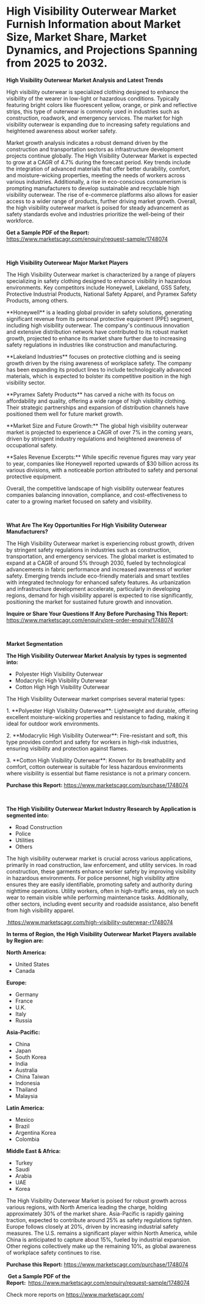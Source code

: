 <p><h1>High Visibility Outerwear Market Furnish Information about Market Size, Market Share, Market Dynamics, and Projections Spanning from 2025 to 2032.</h1></p><p><strong>High Visibility Outerwear Market Analysis and Latest Trends</strong></p>
<p><p>High visibility outerwear is specialized clothing designed to enhance the visibility of the wearer in low-light or hazardous conditions. Typically featuring bright colors like fluorescent yellow, orange, or pink and reflective strips, this type of outerwear is commonly used in industries such as construction, roadwork, and emergency services. The market for high visibility outerwear is expanding due to increasing safety regulations and heightened awareness about worker safety.</p><p>Market growth analysis indicates a robust demand driven by the construction and transportation sectors as infrastructure development projects continue globally. The High Visibility Outerwear Market is expected to grow at a CAGR of 4.7% during the forecast period. Key trends include the integration of advanced materials that offer better durability, comfort, and moisture-wicking properties, meeting the needs of workers across various industries. Additionally, a rise in eco-conscious consumerism is prompting manufacturers to develop sustainable and recyclable high visibility outerwear. The rise of e-commerce platforms also allows for easier access to a wider range of products, further driving market growth. Overall, the high visibility outerwear market is poised for steady advancement as safety standards evolve and industries prioritize the well-being of their workforce.</p></p>
<p><strong>Get a Sample PDF of the Report:&nbsp;</strong> <a href="https://www.marketscagr.com/enquiry/request-sample/1748074?utm_campaign=3221&utm_medium=2&utm_source=Github&utm_content=ia&utm_term=05042025&utm_id=high-visibility-outerwear">https://www.marketscagr.com/enquiry/request-sample/1748074</a></p>
<p>&nbsp;</p>
<p><strong>High Visibility Outerwear Major Market Players</strong></p>
<p><p>The High Visibility Outerwear market is characterized by a range of players specializing in safety clothing designed to enhance visibility in hazardous environments. Key competitors include Honeywell, Lakeland, GSS Safety, Protective Industrial Products, National Safety Apparel, and Pyramex Safety Products, among others.</p><p>**Honeywell** is a leading global provider in safety solutions, generating significant revenue from its personal protective equipment (PPE) segment, including high visibility outerwear. The company's continuous innovation and extensive distribution network have contributed to its robust market growth, projected to enhance its market share further due to increasing safety regulations in industries like construction and manufacturing.</p><p>**Lakeland Industries** focuses on protective clothing and is seeing growth driven by the rising awareness of workplace safety. The company has been expanding its product lines to include technologically advanced materials, which is expected to bolster its competitive position in the high visibility sector.</p><p>**Pyramex Safety Products** has carved a niche with its focus on affordability and quality, offering a wide range of high visibility clothing. Their strategic partnerships and expansion of distribution channels have positioned them well for future market growth.</p><p>**Market Size and Future Growth:** The global high visibility outerwear market is projected to experience a CAGR of over 7% in the coming years, driven by stringent industry regulations and heightened awareness of occupational safety. </p><p>**Sales Revenue Excerpts:** While specific revenue figures may vary year to year, companies like Honeywell reported upwards of $30 billion across its various divisions, with a noticeable portion attributed to safety and personal protective equipment.</p><p>Overall, the competitive landscape of high visibility outerwear features companies balancing innovation, compliance, and cost-effectiveness to cater to a growing market focused on safety and visibility.</p></p>
<p>&nbsp;</p>
<p><strong>What Are The Key Opportunities For High Visibility Outerwear Manufacturers?</strong></p>
<p><p>The High Visibility Outerwear market is experiencing robust growth, driven by stringent safety regulations in industries such as construction, transportation, and emergency services. The global market is estimated to expand at a CAGR of around 5% through 2030, fueled by technological advancements in fabric performance and increased awareness of worker safety. Emerging trends include eco-friendly materials and smart textiles with integrated technology for enhanced safety features. As urbanization and infrastructure development accelerate, particularly in developing regions, demand for high visibility apparel is expected to rise significantly, positioning the market for sustained future growth and innovation.</p></p>
<p><strong>Inquire or Share Your Questions If Any Before Purchasing This Report:</strong> <a href="https://www.marketscagr.com/enquiry/pre-order-enquiry/1748074?utm_campaign=3221&utm_medium=2&utm_source=Github&utm_content=ia&utm_term=05042025&utm_id=high-visibility-outerwear">https://www.marketscagr.com/enquiry/pre-order-enquiry/1748074</a></p>
<p>&nbsp;</p>
<p><strong>Market Segmentation</strong></p>
<p><strong>The High Visibility Outerwear Market Analysis by types is segmented into:</strong></p>
<p><ul><li>Polyester High Visibility Outerwear</li><li>Modacrylic High Visibility Outerwear</li><li>Cotton High High Visibility Outerwear</li></ul></p>
<p><p>The High Visibility Outerwear market comprises several material types:</p><p>1. **Polyester High Visibility Outerwear**: Lightweight and durable, offering excellent moisture-wicking properties and resistance to fading, making it ideal for outdoor work environments.</p><p>2. **Modacrylic High Visibility Outerwear**: Fire-resistant and soft, this type provides comfort and safety for workers in high-risk industries, ensuring visibility and protection against flames.</p><p>3. **Cotton High Visibility Outerwear**: Known for its breathability and comfort, cotton outerwear is suitable for less hazardous environments where visibility is essential but flame resistance is not a primary concern.</p></p>
<p><strong>Purchase this Report:&nbsp;</strong><a href="https://www.marketscagr.com/purchase/1748074?utm_campaign=3221&utm_medium=2&utm_source=Github&utm_content=ia&utm_term=05042025&utm_id=high-visibility-outerwear">https://www.marketscagr.com/purchase/1748074</a></p>
<p>&nbsp;</p>
<p><strong>The High Visibility Outerwear Market Industry Research by Application is segmented into:</strong></p>
<p><ul><li>Road Construction</li><li>Police</li><li>Utilities</li><li>Others</li></ul></p>
<p><p>The high visibility outerwear market is crucial across various applications, primarily in road construction, law enforcement, and utility services. In road construction, these garments enhance worker safety by improving visibility in hazardous environments. For police personnel, high visibility attire ensures they are easily identifiable, promoting safety and authority during nighttime operations. Utility workers, often in high-traffic areas, rely on such wear to remain visible while performing maintenance tasks. Additionally, other sectors, including event security and roadside assistance, also benefit from high visibility apparel.</p></p>
<p><a href="https://www.marketscagr.com/high-visibility-outerwear-r1748074?utm_campaign=3221&utm_medium=2&utm_source=Github&utm_content=ia&utm_term=05042025&utm_id=high-visibility-outerwear">&nbsp;https://www.marketscagr.com/high-visibility-outerwear-r1748074</a></p>
<p><strong>In terms of Region, the High Visibility Outerwear Market Players available by Region are:</strong></p>
<p>
    <p> <strong> North America: </strong>
        <ul>
            <li>United States</li>
            <li>Canada</li>
        </ul>
        </p> 
    <p> <strong> Europe: </strong>
        <ul>
            <li>Germany</li>
            <li>France</li>
            <li>U.K.</li>
            <li>Italy</li>
            <li>Russia</li>
        </ul>
        </p> 
    <p> <strong> Asia-Pacific: </strong>
        <ul>
            <li>China</li>
            <li>Japan</li>
            <li>South Korea</li>
            <li>India</li>
            <li>Australia</li>
            <li>China Taiwan</li>
            <li>Indonesia</li>
            <li>Thailand</li>
            <li>Malaysia</li>
        </ul>
        </p> 
    <p> <strong> Latin America: </strong>
        <ul>
            <li>Mexico</li>
            <li>Brazil</li>
            <li>Argentina Korea</li>
            <li>Colombia</li>
        </ul>
        </p> 
    <p> <strong> Middle East & Africa: </strong>
        <ul>
            <li>Turkey</li>
            <li>Saudi</li>
            <li>Arabia</li>
            <li>UAE</li>
            <li>Korea</li>
        </ul>
    </p>
    </p>
<p><p>The High Visibility Outerwear Market is poised for robust growth across various regions, with North America leading the charge, holding approximately 30% of the market share. Asia-Pacific is rapidly gaining traction, expected to contribute around 25% as safety regulations tighten. Europe follows closely at 20%, driven by increasing industrial safety measures. The U.S. remains a significant player within North America, while China is anticipated to capture about 15%, fueled by industrial expansion. Other regions collectively make up the remaining 10%, as global awareness of workplace safety continues to rise.</p></p>
<p><strong>Purchase this Report: </strong><a href="https://www.marketscagr.com/purchase/1748074?utm_campaign=3221&utm_medium=2&utm_source=Github&utm_content=ia&utm_term=05042025&utm_id=high-visibility-outerwear">https://www.marketscagr.com/purchase/1748074</a></p>
<p>&nbsp;<strong>Get a Sample PDF of the Report:&nbsp;&nbsp;</strong><a href="https://www.marketscagr.com/enquiry/request-sample/1748074?utm_campaign=3221&utm_medium=2&utm_source=Github&utm_content=ia&utm_term=05042025&utm_id=high-visibility-outerwear">https://www.marketscagr.com/enquiry/request-sample/1748074</a></p>
<p><strong></strong></p>
<p>Check more reports on <a href="https://www.marketscagr.com/?utm_campaign=3221&utm_medium=2&utm_source=Github&utm_content=ia&utm_term=05042025&utm_id=high-visibility-outerwear">https://www.marketscagr.com/</a></p>